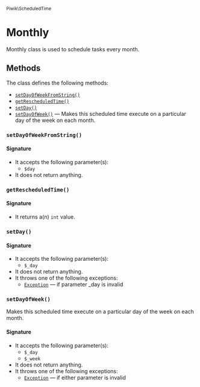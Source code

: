 <small>Piwik\ScheduledTime</small>

Monthly
=======

Monthly class is used to schedule tasks every month.


Methods
-------

The class defines the following methods:

- [`setDayOfWeekFromString()`](#setDayOfWeekFromString)
- [`getRescheduledTime()`](#getRescheduledTime)
- [`setDay()`](#setDay)
- [`setDayOfWeek()`](#setDayOfWeek) &mdash; Makes this scheduled time execute on a particular day of the week on each month.

<a name="setdayofweekfromstring" id="setdayofweekfromstring"></a>
### `setDayOfWeekFromString()`

#### Signature

- It accepts the following parameter(s):
    - `$day`
- It does not return anything.

<a name="getrescheduledtime" id="getrescheduledtime"></a>
### `getRescheduledTime()`

#### Signature

- It returns a(n) `int` value.

<a name="setday" id="setday"></a>
### `setDay()`

#### Signature

- It accepts the following parameter(s):
    - `$_day`
- It does not return anything.
- It throws one of the following exceptions:
    - [`Exception`](http://php.net/class.Exception) &mdash; if parameter _day is invalid

<a name="setdayofweek" id="setdayofweek"></a>
### `setDayOfWeek()`

Makes this scheduled time execute on a particular day of the week on each month.

#### Signature

- It accepts the following parameter(s):
    - `$_day`
    - `$_week`
- It does not return anything.
- It throws one of the following exceptions:
    - [`Exception`](http://php.net/class.Exception) &mdash; if either parameter is invalid

